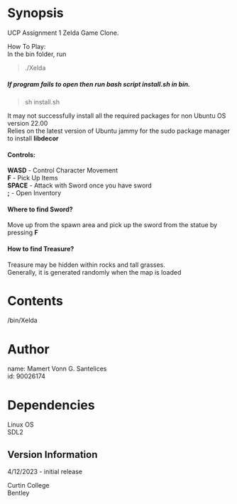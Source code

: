 # Synopsis

UCP Assignment 1 Zelda Game Clone.

How To Play:<br>
In the bin folder, run <br>
> ./Xelda

##### If program fails to open then run bash script install.sh in bin.
> sh install.sh

It may not successfully install all the required packages for non Ubuntu OS version 22.00<br>
Relies on the latest version of Ubuntu jammy for the sudo package manager to install **libdecor**

#### Controls:
**WASD** - Control Character Movement<br>
**F** - Pick Up Items<br>
**SPACE** - Attack with Sword once you have sword<br>
**;** - Open Inventory

#### Where to find Sword?
Move up from the spawn area and pick up the sword from the statue by pressing **F**

#### How to find Treasure?
Treasure may be hidden within rocks and tall grasses.<br>
Generally, it is generated randomly when the map is loaded

# Contents

/bin/Xelda

# Author

name: Mamert Vonn G. Santelices<br>
id:   90026174

# Dependencies

Linux OS<br>
SDL2

## Version Information

4/12/2023 - initial release

Curtin College<br>
Bentley
